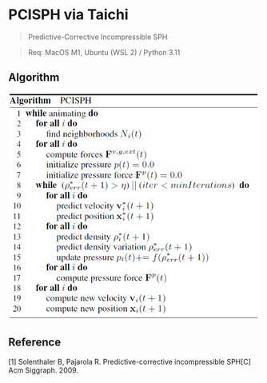 # PCISPH via Taichi
> Predictive-Corrective Incompressible SPH

> Req: MacOS M1, Ubuntu (WSL 2) / Python 3.11

## Algorithm
![Algorithm](media/Algorithm.png)

## Reference
[1] Solenthaler B, Pajarola R. Predictive-corrective incompressible SPH[C] Acm Siggraph. 2009.
